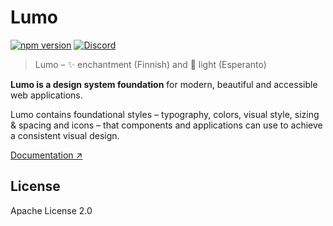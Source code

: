 # Lumo

[![npm version](https://badgen.net/npm/v/@vaadin/vaadin-lumo-styles)](https://www.npmjs.com/package/@vaadin/vaadin-lumo-styles)
[![Discord](https://img.shields.io/discord/732335336448852018?label=discord)](https://discord.gg/PHmkCKC)

> Lumo – ✨ enchantment (Finnish) and 🔆 light (Esperanto)

**Lumo is a design system foundation** for modern, beautiful and accessible web applications.

Lumo contains foundational styles – typography, colors, visual style, sizing & spacing and icons – that components and applications can use to achieve a consistent visual design.

[Documentation ↗](https://vaadin.com/docs/latest/ds/foundation)

## License

Apache License 2.0

